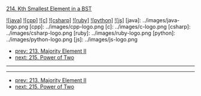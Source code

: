 [214. Kth Smallest Element in a BST](https://leetcode.com/problems/kth-smallest-element-in-a-bst/)

[![java]](../java/214-kth-smallest-element-in-a-bst.md)
[![cpp]](../cpp/214-kth-smallest-element-in-a-bst.md)
[![c]](../c/214-kth-smallest-element-in-a-bst.md)
[![csharp]](../csharp/214-kth-smallest-element-in-a-bst.md)
[![ruby]](../ruby/214-kth-smallest-element-in-a-bst.md)
[![python]](../python/214-kth-smallest-element-in-a-bst.md)
[![js]](../js/214-kth-smallest-element-in-a-bst.md)
[java]: ../images/java-logo.png
[cpp]: ../images/cpp-logo.png
[c]: ../images/c-logo.png
[csharp]: ../images/csharp-logo.png
[ruby]: ../images/ruby-logo.png
[python]: ../images/python-logo.png
[js]: ../images/js-logo.png

- [prev: 213. Majority Element II](213-majority-element-ii.md)
- [next: 215. Power of Two](215-power-of-two.md)

---


---

- [prev: 213. Majority Element II](213-majority-element-ii.md)
- [next: 215. Power of Two](215-power-of-two.md)
